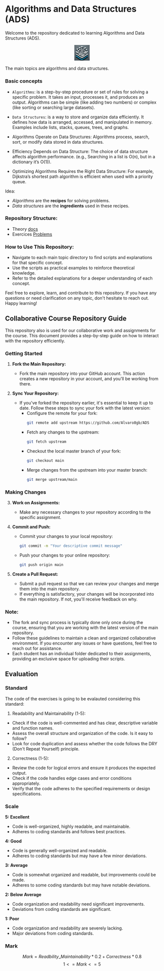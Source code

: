 # Algorithms and Data Structures (ADS)

Welcome to the repository dedicated to learning Algorithms and Data Structures (ADS). 


<p align="center">
  <img src="./static/logo.png" alt="OS logo" width="10%" height="auto">
</p>

The main topics are algorithms and data structures.


### Basic concepts

- ``Algorithms``: is a step-by-step procedure or set of rules for solving a specific problem. It takes an input, processes it, and produces an output. Algorithms can be simple (like adding two numbers) or complex (like sorting or searching large datasets).
- ``Data Structures``: is a way to store and organize data efficiently. It defines how data is arranged, accessed, and manipulated in memory. Examples include lists, stacks, queues, trees, and graphs.

- Algorithms Operate on Data Structures: Algorithms process, search, sort, or modify data stored in data structures.
- Efficiency Depends on Data Structure: The choice of data structure affects algorithm performance. (e.g., Searching in a list is O(n), but in a dictionary it’s O(1)).
- Optimizing Algorithms Requires the Right Data Structure: For example, Dijkstra’s shortest path algorithm is efficient when used with a priority queue.

Idea: 
- *Algorithms* are the **recipes** for solving problems.
- *Data structures* are the **ingredients** used in these recipes.

### Repository Structure:

- Theory [docs](./docs)
- Exercices [Problems](./problems/)



### How to Use This Repository:

- Navigate to each main topic directory to find scripts and explanations for that specific concept.
- Use the scripts as practical examples to reinforce theoretical knowledge.
- Refer to the detailed explanations for a deeper understanding of each concept.

Feel free to explore, learn, and contribute to this repository. If you have any questions or need clarification on any topic, don't hesitate to reach out. Happy learning!

## Collaborative Course Repository Guide

This repository also is used for our collaborative work and assignments for the course. This document provides a step-by-step guide on how to interact with the repository efficiently.

### Getting Started

1. **Fork the Main Repository:**
   - Fork the main repository into your GitHub account. This action creates a new repository in your account, and you'll be working from there.

2. **Sync Your Repository:**
   - If you've forked the repository earlier, it's essential to keep it up to date. Follow these steps to sync your fork with the latest version:
     - Configure the remote for your fork:
       ```bash
       git remote add upstream https://github.com/Alvaro8gb/ADS
       ```
     - Fetch any changes to the upstream:
       ```bash
       git fetch upstream
       ```
     - Checkout the local master branch of your fork:
       ```bash
       git checkout main
       ```
     - Merge changes from the upstream into your master branch:
       ```bash
       git merge upstream/main
       ```

### Making Changes

3. **Work on Assignments:**
   - Make any necessary changes to your repository according to the specific assignment.

4. **Commit and Push:**
   - Commit your changes to your local repository:
     ```bash
     git commit -m "Your descriptive commit message"
     ```
   - Push your changes to your online repository:
     ```bash
     git push origin main
     ```

5. **Create a Pull Request:**
   - Submit a pull request so that we can review your changes and merge them into the main repository.
   - If everything is satisfactory, your changes will be incorporated into the main repository. If not, you'll receive feedback on why.

### Note:
- The fork and sync process is typically done only once during the course, ensuring that you are working with the latest version of the main repository.
- Follow these guidelines to maintain a clean and organized collaborative environment. If you encounter any issues or have questions, feel free to reach out for assistance.
- Each student has an individual folder dedicated to their assignments, providing an exclusive space for uploading their scripts.


## Evaluation
### Standard 
The code of the exercises is going to be evalauted considering this standard:

1. Readability and Maintainability (1-5):
- Check if the code is well-commented and has clear, descriptive variable and function names.
- Assess the overall structure and organization of the code. Is it easy to follow?
- Look for code duplication and assess whether the code follows the DRY (Don't Repeat Yourself) principle.

2. Correctness (1-5):
- Review the code for logical errors and ensure it produces the expected output.
- Check if the code handles edge cases and error conditions appropriately.
- Verify that the code adheres to the specified requirements or design specifications.

### Scale 

**5: Excellent**

- Code is well-organized, highly readable, and maintainable.
- Adheres to coding standards and follows best practices.

**4: Good**

- Code is generally well-organized and readable.
- Adheres to coding standards but may have a few minor deviations.

**3: Average**

- Code is somewhat organized and readable, but improvements could be made.
- Adheres to some coding standards but may have notable deviations.

**2: Below Average**

- Code organization and readability need significant improvements.
- Deviations from coding standards are significant.

**1: Poor**

- Code organization and readability are severely lacking.
- Major deviations from coding standards.

### Mark 

$$ Mark = Readbility\_Maintainability * 0.2 +  Correctness * 0.8 $$
$$  1 <= Mark <= 5 $$

